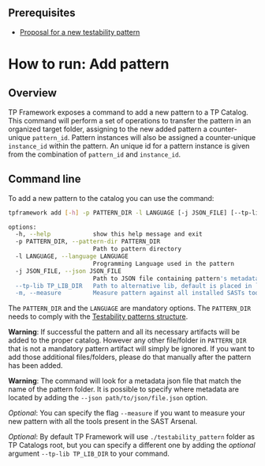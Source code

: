 ## Prerequisites

- [Proposal for a new testability pattern](https://github.com/testable-eu/sast-testability-patterns/blob/master/docs/testability-patterns-adding.md)

# How to run: Add pattern

## Overview

TP Framework exposes a command to add a new pattern to a TP Catalog. This command will perform a set of operations to transfer the pattern in an organized target folder, assigning to the new added pattern a counter-unique `pattern_id`. Pattern instances will also be assigned a counter-unique `instance_id` within the pattern. An unique id for a pattern instance is given from the combination of `pattern_id` and `instance_id`.

## Command line
To add a new pattern to the catalog you can use the command:

```bash
tpframework add [-h] -p PATTERN_DIR -l LANGUAGE [-j JSON_FILE] [--tp-lib TP_LIB_DIR] [-m]

options:
  -h, --help            show this help message and exit
  -p PATTERN_DIR, --pattern-dir PATTERN_DIR
                        Path to pattern directory
  -l LANGUAGE, --language LANGUAGE
                        Programming Language used in the pattern
  -j JSON_FILE, --json JSON_FILE
                        Path to JSON file containing pattern's metadata
  --tp-lib TP_LIB_DIR   Path to alternative lib, default is placed in `testability_patterns`
  -m, --measure         Measure pattern against all installed SASTs tools
```

The `PATTERN_DIR` and the `LANGUAGE` are mandatory options. The `PATTERN_DIR` needs to comply with the [Testability patterns structure](https://github.com/testable-eu/sast-testability-patterns/blob/master/docs/testability-patterns-structure.md). 

**Warning**: If successful the pattern and all its necessary artifacts will be added to the proper catalog. However any other file/folder in `PATTERN_DIR` that is not a mandatory pattern artifact will simply be ignored. If you want to add those additional files/folders, please do that manually after the pattern has been added.

**Warning**: The command will look for a metadata json file that match the name of the pattern folder. It is possible to specify where metadata are located by adding the `--json path/to/json/file.json` option.

_Optional_: You can specify the flag `--measure` if you want to measure your new pattern with all the tools present in the SAST Arsenal.

_Optional_: By default TP Framework will use `./testability_pattern` folder as TP Catalogs root, but you can specify a different one by adding the _optional_ argument `--tp-lib TP_LIB_DIR` to your command.



